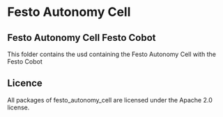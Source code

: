 # Festo Autonomy Cell

## Festo Autonomy Cell Festo Cobot
This folder contains the usd containing the Festo Autonomy Cell with the Festo Cobot 

## Licence
All packages of festo_autonomy_cell are licensed under the Apache 2.0 license.
